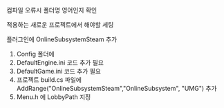 컴파일 오류시 폴더명 영어인지 확인

적용하는 새로운 프로젝트에서 해야할 세팅

플러그인에 OnlineSubsystemSteam 추가 

1. Config 폴더에
2. DefaultEngine.ini 코드 추가 필요
3. DefaultGame.ini  코드 추가 필요
4. 프로젝트 build.cs 파일에 AddRange("OnlineSubsystemSteam","OnlineSubsystem", "UMG") 추가
5. Menu.h 에 LobbyPath 지정
